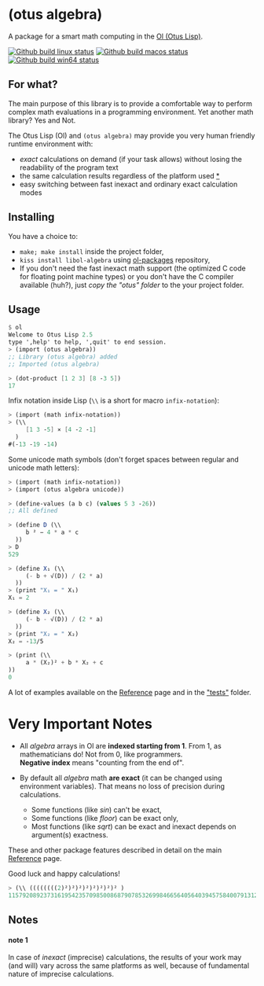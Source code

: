 (otus algebra)
==============

A package for a smart math computing in the [Ol (Otus Lisp)](https://github.com/yuriy-chumak/ol).

[![Github build linux status](https://github.com/yuriy-chumak/libol-algebra/workflows/CI%20Check%20(Linux)/badge.svg)](https://github.com/yuriy-chumak/libol-algebra/actions/workflows/check-linux.yml)
[![Github build macos status](https://github.com/yuriy-chumak/libol-algebra/workflows/CI%20Check%20(MacOS)/badge.svg)](https://github.com/yuriy-chumak/libol-algebra/actions/workflows/check-macos.yml)
[![Github build win64 status](https://github.com/yuriy-chumak/libol-algebra/workflows/CI%20Check%20(Win64)/badge.svg)](https://github.com/yuriy-chumak/libol-algebra/actions/workflows/check-win64.yml)


## For what?

The main purpose of this library is to provide a comfortable way to perform complex math evaluations in a programming environment. Yet another math library? Yes and Not.

The Otus Lisp (Ol) and `(otus algebra)` may provide you very human friendly runtime environment with:
 * *exact* calculations on demand (if your task allows) without losing the readability of the program text
 * the same calculation results regardless of the platform used [*](#note-1)
 * easy switching between fast inexact and ordinary exact calculation modes


## Installing

You have a choice to:
 - `make; make install` inside the project folder,
 - `kiss install libol-algebra` using [ol-packages](https://github.com/yuriy-chumak/ol-packages) repository,
 - If you don't need the fast inexact math support (the optimized C code for floating point machine types) or you don't have the C compiler available (huh?), just *copy the "otus" folder* to the your project folder.


## Usage

```scheme
$ ol
Welcome to Otus Lisp 2.5
type ',help' to help, ',quit' to end session.
> (import (otus algebra))
;; Library (otus algebra) added
;; Imported (otus algebra)

> (dot-product [1 2 3] [8 -3 5])
17
```

Infix notation inside Lisp (`\\` is a short for macro `infix-notation`):
```scheme
> (import (math infix-notation))
> (\\
     [1 3 -5] ⨯ [4 -2 -1]
  )
#(-13 -19 -14)
```

Some unicode math symbols (don't forget spaces between regular and unicode math letters):
```scheme
> (import (math infix-notation))
> (import (otus algebra unicode))

> (define-values (a b c) (values 5 3 -26))
;; All defined

> (define D (\\
     b ² − 4 * a * c
  ))
> D
529

> (define X₁ (\\
     (- b + √(D)) / (2 * a)
  ))
> (print "X₁ = " X₁)
X₁ = 2

> (define X₂ (\\
     (- b - √(D)) / (2 * a)
  ))
> (print "X₂ = " X₂)
X₂ = -13/5

> (print (\\
     a * (X₂)² + b * X₂ + c
))
0
```

A lot of examples available on the [Reference](reference/README.md) page
and in the ["tests"](tests) folder.


Very Important Notes
====================

* All *algebra* arrays in Ol are **indexed starting from 1**.
  From 1, as mathematicians do! Not from 0, like programmers.  
  **Negative index** means "counting from the end of".

* By default all *algebra* math **are exact** (it can be changed using environment variables). That means no loss of precision during calculations.  
  - Some functions (like *sin*) can't be exact,
  - Some functions (like *floor*) can be exact only,
  - Most functions (like *sqrt*) can be exact and inexact depends on argument(s) exactness.

These and other package features described in detail on the main [Reference](reference/README.md) page.


Good luck and happy calculations!

```scheme
> (\\ ((((((((2)²)²)²)²)²)²)²)² )
115792089237316195423570985008687907853269984665640564039457584007913129639936
```

## Notes

#### note 1
In case of *inexact* (imprecise) calculations, the results of your work may (and will) vary across the same platforms as well, because of fundamental nature of imprecise calculations.
